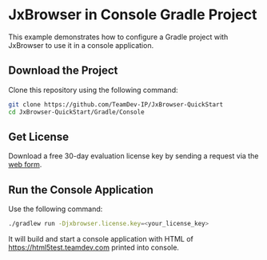 # JxBrowser in Console Gradle Project

This example demonstrates how to configure a Gradle project with JxBrowser to use it in a console application.

## Download the Project

Clone this repository using the following command:

 ```bash
 git clone https://github.com/TeamDev-IP/JxBrowser-QuickStart
 cd JxBrowser-QuickStart/Gradle/Console
 ```

## Get License

Download a free 30-day evaluation license key by sending a request via the [web form](https://www.teamdev.com/jxbrowser#evaluate).

## Run the Console Application

Use the following command:

```bash
./gradlew run -Djxbrowser.license.key=<your_license_key>
```

It will build and start a console application with HTML of https://html5test.teamdev.com printed into console. 

